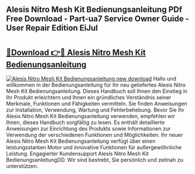 ## Alesis Nitro Mesh Kit Bedienungsanleitung PDf Free Download - Part-ua7 Service Owner Guide - User Repair Edition EiJuI

# <h2><a href="http://df1b16e.blite.top/?on=Alesis+Nitro+Mesh+Kit+Bedienungsanleitung">🔗Download 👉🔴 Alesis Nitro Mesh Kit Bedienungsanleitung</a></h2>

[![Alesis Nitro Mesh Kit Bedienungsanleitung new download](https://i.imgur.com/lujVjoI.png)](http://df1b16e.blite.top/?on=Alesis+Nitro+Mesh+Kit+Bedienungsanleitung)
Hallo und willkommen in der Bedienungsanleitung für Ihr neu geliefertes Alesis Nitro Mesh Kit Bedienungsanleitung. Dieses Handbuch soll Ihnen den Einstieg in Ihr Produkt erleichtern und Ihnen ein gründliches Verständnis seiner Merkmale, Funktionen und Fähigkeiten vermitteln. Sie finden Anweisungen zur Installation, Verwendung, Wartung und Fehlerbehebung. Bevor Sie Ihr Alesis Nitro Mesh Kit Bedienungsanleitung verwenden, empfehlen wir Ihnen, dieses Handbuch sorgfältig zu lesen. Es enthält detaillierte Anweisungen zur Einrichtung des Produkts sowie Informationen zur Verwendung der verschiedenen Funktionen und Möglichkeiten. Ihr neuer Alesis Nitro Mesh Kit Bedienungsanleitung verfügt über einen leistungsstarken Motor und innovative Funktionen für außergewöhnliche Leistung. Engagierter Kundensupport Alesis Nitro Mesh Kit BedienungsanleitungDD. Wir sind bestrebt, Sie persönlich und zeitnah zu unterstützen.
